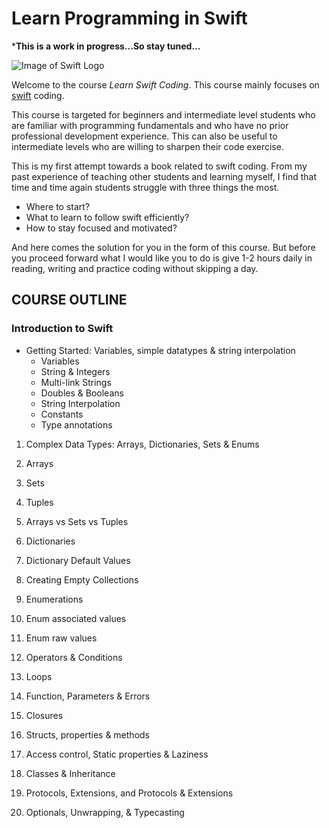 # Learn Programming in Swift

***This is a work in progress...So stay tuned...**

![Image of Swift Logo](https://github.com/sanjaykhadka/learn-swift-coding/blob/master/images/apple-swift-logo-200x200.png)

Welcome to the course *Learn Swift Coding*. This course mainly focuses on [swift](https://swift.org/) coding. 

This course is targeted for beginners and intermediate level students who are familiar with programming fundamentals and who have no prior professional development experience. This can also be useful to intermediate levels who are willing to sharpen their code exercise.

This is my first attempt towards a book related to swift coding. From my past experience of teaching other students and learning myself, I find that time and time again students struggle with three things the most.
* Where to start?
* What to learn to follow swift efficiently?
* How to stay focused and motivated?

And here comes the solution for you in the form of this course. But before you proceed forward what I would like you to do is give 1-2 hours daily in reading, writing and practice coding without skipping a day.

## COURSE OUTLINE
### Introduction to Swift
* Getting Started: Variables, simple datatypes & string interpolation
  * Variables
  * String & Integers
  * Multi-link Strings
  * Doubles & Booleans
  * String Interpolation
  * Constants
  * Type annotations

1. Complex Data Types: Arrays, Dictionaries, Sets & Enums
  1. Arrays
  1. Sets
  1. Tuples
  1. Arrays vs Sets vs Tuples
  1. Dictionaries
  1. Dictionary Default Values
  1. Creating Empty Collections
  1. Enumerations
  1. Enum associated values
  1. Enum raw values

1. Operators & Conditions

1. Loops

1. Function, Parameters & Errors

1. Closures

1. Structs, properties & methods

1. Access control, Static properties & Laziness

1. Classes & Inheritance

1. Protocols, Extensions, and Protocols & Extensions

1. Optionals, Unwrapping, & Typecasting


